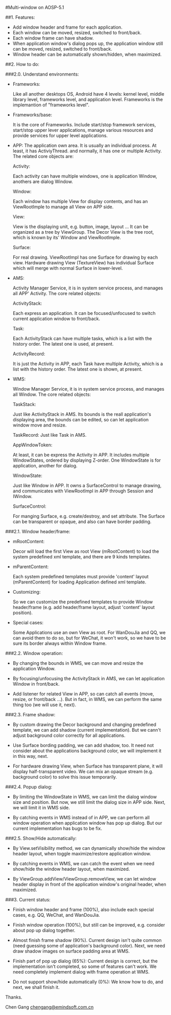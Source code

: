 #Multi-window on AOSP-5.1

##1. Features:

- Add window header and frame for each application.
- Each window can be moved, resized, switched to front/back.
- Each window frame can have shadow.
- When application window's dialog pops up, the application window
  still can be moved, resized, switched to front/back.
- Window header can be automatically shown/hidden, when maximized.

##2. How to do:

###2.0. Understand environments:

- Frameworks:

  Like all another desktops OS, Android have 4 levels: kernel
  level, middle library level, frameworks level, and application
  level. Frameworks is the implemantion of "frameworks level".

- Frameworks/base:

  It is the core of Frameworks. Include start/stop framework
  services, start/stop upper lever applications, manage various
  resources and provide services for upper level applications.

- APP:
  The application own area. It is usually an individual process.
  At least, it has ActiviyThread. and normally, it has one or
  multiple Activity. The related core objects are:

  Activity:

  Each activity can have multiple windows, one is application
  Window, anothers are dialog Window.

  Window:

  Each window has multiple View for display contents, and has an
  ViewRootImple to manage all View on APP side.

  View:

  View is the displaying unit, e.g. button, image, layout ... It
  can be organized as a tree by ViewGroup. The Decor View is the
  tree root, which is known by its' Window and ViewRootImple.

  Surface:

  For real drawing. ViewRootImpl has one Surface for drawing by
  each view. Hardware drawing View (TextureView) has individual
  Surface which will merge with normal Surface in lower-level.

- AMS:

  Activity Manager Service, it is in system service process, and
  manages all APP' Activity. The core related objects:

  ActivityStack:

  Each express an application. It can be focused/unfocused to
  switch current application window to front/back.

  Task:

  Each ActivityStack can have multiple tasks, which is a list
  with the history order. The latest one is used, at present.

  ActivityRecord:

  It is just the Activity in APP, each Task have multiple
  Activity, which is a list with the history order. The latest
  one is shown, at present.

- WMS:

  Window Manager Service, it is in system service process, and
  manages all Window. The core related objects:

  TaskStack:

  Just like ActivityStack in AMS. Its bounds is the reall
  application's displaying area, the bounds can be edited, so
  can let application window move and resize.

  TaskRecord: Just like Task in AMS.

  AppWindowToken:

  At least, it can be express the Activity in APP. It includes
  multiple WindowStates, ordered by displaying Z-order. One
  WindowState is for application, another for dialog.

  WindowState:

  Just like Window in APP. It owns a SurfaceControl to manage
  drawing, and communicates with ViewRootImpl in APP through
  Session and IWindow.

  SurfaceControl:

  For manging Surface, e.g. create/destroy, and set attribute.
  The Surface can be transparent or opaque, and also can have
  border padding.

###2.1. Window header/frame:

- mRootContent:

  Decor will load the first View as root View (mRootContent) to
  load the system predefined xml template, and there are 9 kinds
  templates.

- mParentContent:

  Each system predefined templates must provide 'content' layout
  (mParentContent) for loading Application defined xml template.

- Customizing:

  So we can customize the predefined templates to provide Window
  header/frame (e.g. add header/frame layout, adjust 'content'
  layout position).

- Special cases:

  Some Applications use an own View as root. For WanDouJia and
  QQ, we can avoid them to do so, but for WeChat, it won't work,
  so we have to be sure its border always within Window frame.

###2.2. Window operation:

- By changing the bounds in WMS, we can move and resize the
  application Window.

- By focusing/unfocusing the ActivityStack in AMS, we can let
  application Window in front/back.

- Add listener for related View in APP, so can catch all events
  (move, resize, or front/back ...). But in fact, in WMS, we can
  perform the same thing too (we will use it, next).

###2.3. Frame shadow:

- By custom drawing the Decor background and changing predefined
  template, we can add shadow (current implementation). But we
  cann't adjust background color correctly for all applications.

- Use Surface bording padding, we can add shadow, too. It need
  not consider about the applications background color, we will
  implement it in this way, next.

- For hardware drawing View, when Surface has transparent plane,
  it will display half-transparent video. We can mix an opaque
  stream (e.g. background color) to solve this issue temporarily.

###2.4. Popup dialog:

- By limiting the WindowState in WMS, we can limit the dialog
  window size and position. But now, we still limit the dialog
  size in APP side. Next, we will limit it in WMS side.

- By catching events in WMS instead of in APP, we can perform
  all window operation when application window has pop up
  dialog. But our current implementation has bugs to be fix.

###2.5. Show/Hide automatically:

- By View.setVisibility method, we can dynamically show/hide the
  window header layout, when toggle maximize/restore application
  window.

- By catching events in WMS, we can catch the event when we need
  show/hide the window header layout, when maximized.

- By ViewGroup.addView/ViewGroup.removeView, we can let window
  header display in front of the application window's original
  header, when maximized.

###3. Current status:

- Finish window header and frame (100%), also include each special
  cases, e.g.  QQ, WeChat, and WanDouJia.

- Finish window operation (100%), but still can be improved, e.g.
  consider about pop up dialog together.

- Almost finish frame shadow (90%). Current design isn't quite common
  (need guessing some of application's background color). Next, we
  need draw shadow images on surface padding area at WMS.

- Finish part of pop up dialog (65%): Current design is correct, but
  the implementation isn't completed, so some of features can't work.
  We need completely implement dialog with frame operation at WMS.

- Do not support show/hide automatically (0%): We know how to do, and
  next, we shall finish it.



Thanks.

Chen Gang <chengang@emindsoft.com.cn>
